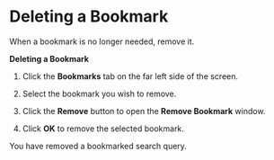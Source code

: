 # Deleting a Bookmark

When a bookmark is no longer needed, remove it.

**Deleting a Bookmark**

1. Click the **Bookmarks** tab on the far left side of the screen.

2. Select the bookmark you wish to remove.

3. Click the **Remove** button to open the **Remove Bookmark** window.

4. Click **OK** to remove the selected bookmark.

You have removed a bookmarked search query.
